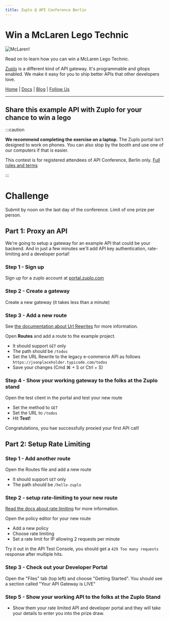 ```yaml
---
title: Zuplo @ API Conference Berlin
---
```


# Win a McLaren Lego Technic

![McLaren!](./mclaren.png)

Read on to learn how you can win a McLaren Lego Technic.

[Zuplo](https://zuplo.com) is a different kind of API gateway. It's programmable and gitops enabled. We make it easy for you to ship better APIs that other developers love.

[Home](https://zuplo.com) | [Docs](/docs) | [Blog](/blog) | [Follow Us](https://twitter.com/zuplo)

---

## Share this example API with Zuplo for your chance to win a lego

:::caution

**We recommend completing the exercise on a laptop.** The Zuplo portal isn't designed to work on phones. You can also stop by the booth and use one of our computers if that is easier.

This contest is for registered attendees of API Conference, Berlin only.
[Full rules and terms](./conference-prize-terms.md)

:::

# Challenge

Submit by noon on the last day of the conference. Limit of one prize per person.

## Part 1: Proxy an API

We're going to setup a gateway for an example API that could be your backend. And in just a few minutes we'll add API key authentication, rate-limiting and a developer portal!

### Step 1 - Sign up

Sign up for a zuplo account at [portal.zuplo.com](https://portal.zuplo.com)

### Step 2 - Create a gateway

Create a new gateway (it takes less than a minute)

### Step 3 - Add a new route

See [the documentation about Url Rewrites](../handlers/url-rewrite.md) for more information.

Open **Routes** and add a route to the example project.

- It should support `GET` only
- The path should be `/todos`
- Set the URL Rewrite to the legacy e-commerce API as follows
  `https://jsonplaceholder.typicode.com/todos`
- Save your changes (Cmd ⌘ + S or Ctrl + S)

### Step 4 - Show your working gateway to the folks at the Zuplo stand

Open the test client <ApiTestConsoleTabIcon /> in the portal and test your new route

- Set the method to `GET`
- Set the URL to `/todos`
- Hit **Test!**

Congratulations, you hae successfully proxied your first API call!

## Part 2: Setup Rate Limiting

### Step 1 - Add another route

Open the Routes file and add a new route

- It should support `GET` only
- The path should be `/hello-zuplo`

### Step 2 - setup rate-limiting to your new route

[Read the docs about rate limiting](../policies/rate-limit-inbound.md) for more information.

Open the policy editor for your new route

- Add a new policy
- Choose rate limiting
- Set a rate limit for IP allowing 2 requests per minute

Try it out in the <ApiTestConsoleTabIcon /> API Test Console, you should get a `429 Too many requests` response after multiple hits.

### Step 3 - Check out your Developer Portal

Open the "Files" tab (top left) and choose "Getting Started". You should see a section called "Your API Gateway is LIVE" 

### Step 5 - Show your working API to the folks at the Zuplo Stand

- Show them your rate limited API and developer portal and they will take your details to enter you into the prize draw.
